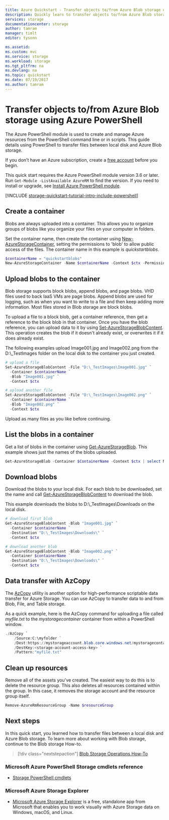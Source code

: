 ```yaml
---
title: Azure Quickstart - Transfer objects to/from Azure Blob storage using PowerShell | Microsoft Docs
description: Quickly learn to transfer objects to/from Azure Blob storage using PowerShell
services: storage
documentationcenter: storage
author: tamram
manager: timlt
editor: tysonn

ms.assetid: 
ms.custom: mvc
ms.service: storage
ms.workload: storage
ms.tgt_pltfrm: na
ms.devlang: na
ms.topic: quickstart
ms.date: 07/19/2017
ms.author: tamram
---
```


# Transfer objects to/from Azure Blob storage using Azure PowerShell

The Azure PowerShell module is used to create and manage Azure resources from the PowerShell command line or in scripts. This guide details using PowerShell to transfer files between local disk and Azure Blob storage.

If you don't have an Azure subscription, create a [free account](https://azure.microsoft.com/free/?WT.mc_id=A261C142F) before you begin.

This quick start requires the Azure PowerShell module version 3.6 or later. Run `Get-Module -ListAvailable AzureRM` to find the version. If you need to install or upgrade, see [Install Azure PowerShell module](/powershell/azure/install-azurerm-ps).

[!INCLUDE [storage-quickstart-tutorial-intro-include-powershell](../../../includes/storage-quickstart-tutorial-intro-include-powershell.md)]

## Create a container

Blobs are always uploaded into a container. This allows you to organize groups of blobs like you organize your files on your computer in folders.

Set the container name, then create the container using [New-AzureStorageContainer](/powershell/module/azure.storage/new-azurestoragecontainer), setting the permissions to 'blob' to allow public access of the files. The container name in this example is *quickstartblobs*.

```powershell
$containerName = "quickstartblobs"
New-AzureStorageContainer -Name $containerName -Context $ctx -Permission blob
```

## Upload blobs to the container

Blob storage supports block blobs, append blobs, and page blobs. VHD files used to back IaaS VMs are page blobs. Append blobs are used for logging, such as when you want to write to a file and then keep adding more information. Most files stored in Blob storage are block blobs. 

To upload a file to a block blob, get a container reference, then get a reference to the block blob in that container. Once you have the blob reference, you can upload data to it by using [Set-AzureStorageBlobContent](/powershell/module/azure.storage/set-azurestorageblobcontent). This operation creates the blob if it doesn't already exist, or overwrites it if it does already exist.

The following examples upload Image001.jpg and Image002.png from the D:\\_TestImages folder on the local disk to the container you just created.

```powershell
# upload a file
Set-AzureStorageBlobContent -File "D:\_TestImages\Image001.jpg" `
  -Container $containerName `
  -Blob "Image001.jpg" `
  -Context $ctx 

# upload another file
Set-AzureStorageBlobContent -File "D:\_TestImages\Image002.png" `
  -Container $containerName `
  -Blob "Image002.png" `
  -Context $ctx
```

Upload as many files as you like before continuing.

## List the blobs in a container

Get a list of blobs in the container using [Get-AzureStorageBlob](/powershell/module/azure.storage/get-azurestorageblob). This example shows just the names of the blobs uploaded.

```powershell
Get-AzureStorageBlob -Container $ContainerName -Context $ctx | select Name 
```

## Download blobs

Download the blobs to your local disk. For each blob to be downloaded, set the name and call [Get-AzureStorageBlobContent](/powershell/module/azure.storage/get-azurestorageblobcontent) to download the blob.

This example downloads the blobs to D:\\_TestImages\Downloads on the local disk. 

```powershell
# download first blob
Get-AzureStorageBlobContent -Blob "Image001.jpg" `
  -Container $containerName `
  -Destination "D:\_TestImages\Downloads\" `
  -Context $ctx 

# download another blob
Get-AzureStorageBlobContent -Blob "Image002.png" `
  -Container $containerName `
  -Destination "D:\_TestImages\Downloads\" `
  -Context $ctx 
```

## Data transfer with AzCopy

The [AzCopy](../common/storage-use-azcopy.md?toc=%2fazure%2fstorage%2fblobs%2ftoc.json) utility is another option for high-performance scriptable data transfer for Azure Storage. You can use AzCopy to transfer data to and from Blob, File, and Table storage.

As a quick example, here is the AzCopy command for uploading a file called *myfile.txt* to the *mystoragecontainer* container from within a PowerShell window.

```PowerShell
./AzCopy `
    /Source:C:\myfolder `
    /Dest:https://mystorageaccount.blob.core.windows.net/mystoragecontainer `
    /DestKey:<storage-account-access-key> `
    /Pattern:"myfile.txt"
```

## Clean up resources

Remove all of the assets you've created. The easiest way to do this is to delete the resource group. This also deletes all resources contained within the group. In this case, it removes the storage account and the resource group itself.

```powershell
Remove-AzureRmResourceGroup -Name $resourceGroup
```

## Next steps

In this quick start, you learned how to transfer files between a local disk and Azure Blob storage. To learn more about working with Blob storage, continue to the Blob storage How-to.

> [!div class="nextstepaction"]
> [Blob Storage Operations How-To](storage-how-to-use-blobs-powershell.md)

### Microsoft Azure PowerShell Storage cmdlets reference
* [Storage PowerShell cmdlets](/powershell/module/azurerm.storage#storage)

### Microsoft Azure Storage Explorer
* [Microsoft Azure Storage Explorer](../../vs-azure-tools-storage-manage-with-storage-explorer.md?toc=%2fazure%2fstorage%2fblobs%2ftoc.json) is a free, standalone app from Microsoft that enables you to work visually with Azure Storage data on Windows, macOS, and Linux.